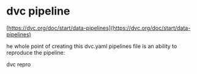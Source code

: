 # dvc pipeline

[https://dvc.org/doc/start/data-pipelines](https://dvc.org/doc/start/data-pipelines)

he whole point of creating this dvc.yaml pipelines file is an ability to reproduce the pipeline:

dvc repro